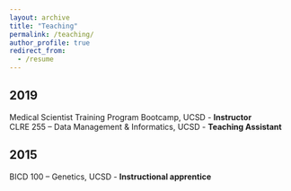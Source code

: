 ```yaml
---
layout: archive
title: "Teaching"
permalink: /teaching/
author_profile: true
redirect_from:
  - /resume
---
```


## 2019
Medical Scientist Training Program Bootcamp, UCSD - **Instructor**<br/>
CLRE 255 – Data Management & Informatics, UCSD - **Teaching Assistant**

## 2015
BICD 100 – Genetics, UCSD - **Instructional apprentice**

